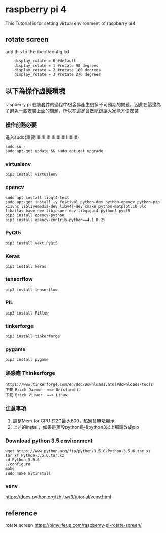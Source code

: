 # raspberry pi 4
This Tutorial is for setting virtual environment of raspberry pi4 


## rotate screen 
add this to the /boot/config.txt    
        
        display_rotate = 0 #default
        display_rotate = 1 #rotate 90 degrees
        display_rotate = 2 #rotate 180 degrees
        display_rotate = 3 #rotate 270 degrees
    


## 以下為操作虛擬環境
raspberry pi 在裝套件的過程中很容易產生很多不可預期的問題，因此在這邊為了避免一些安裝上面的問題，所以在這邊會做紀錄讓大家能方便安裝
### 操作前務必要
進入sudo(重要!!!!!!!!!!!!!!!!!!!!!!!!!!!!!!!!!) 

    sudo su -  
    sudo apt-get update && sudo apt-get upgrade
    
### virtualenv
    pip3 install virtualenv
### opencv 
    sudo apt install libqt4-test
    sudo apt-get install -y festival python-dev python-opencv python-pip x11vnc liblivemedia-dev libv4l-dev cmake python-matplotlib vlc libatlas-base-dev libjasper-dev libqtgui4 python3-pyqt5
    pip3 install opencv-python
    pip3 install opencv-contrib-python==4.1.0.25
### PyQt5
    pip3 install vext.PyQt5
### Keras
    pip3 install keras
### tensorflow
    pip3 install tensorflow
### PIL
    pip3 install Pillow
### tinkerforge
    pip3 install tinkerforge
### pygame
    pip3 install pygame
### 熱感應 Thinkerforge
    https://www.tinkerforge.com/en/doc/Downloads.html#downloads-tools
    下載 Brick Daemon  ==> Unix(armhf)
    下載 Brick Viewer  ==> Linux
    
### 注意事項
   1. 調整Mem for GPU 在2G最大600，超過會無法顯示
   2. 上述的install，如果是預設python是指python3以上那請改成pip

    
    
### Download python 3.5 environment
    wget https://www.python.org/ftp/python/3.5.6/Python-3.5.6.tar.xz
    tar xf Python-3.5.6.tar.xz
    cd Python-3.5.6
    ./configure
    make
    sudo make altinstall

### venv
https://docs.python.org/zh-tw/3/tutorial/venv.html




## reference
rotate screen https://pimylifeup.com/raspberry-pi-rotate-screen/
